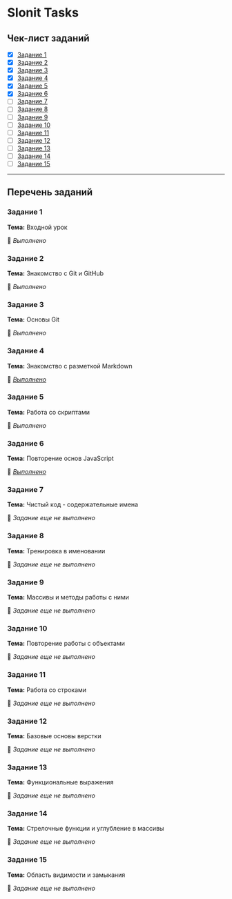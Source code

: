 # Slonit Tasks

## Чек-лист заданий

- [x] [Задание 1](#task1)
- [x] [Задание 2](#task2)
- [x] [Задание 3](#task3)
- [x] [Задание 4](#task4)
- [x] [Задание 5](#task5)
- [x] [Задание 6](#task6)
- [ ] [Задание 7](#task7)
- [ ] [Задание 8](#task8)
- [ ] [Задание 9](#task9)
- [ ] [Задание 10](#task10)
- [ ] [Задание 11](#task11)
- [ ] [Задание 12](#task12)
- [ ] [Задание 13](#task13)
- [ ] [Задание 14](#task14)
- [ ] [Задание 15](#task15)

---

## Перечень заданий

### <a id="task1">Задание 1</a>

**Тема:** Входной урок

🔗 _Выполнено_

### <a id="task1">Задание 2</a>

**Тема:** Знакомство с Git и GitHub

🔗 _Выполнено_

### <a id="task1">Задание 3</a>

**Тема:** Основы Git

🔗 _Выполнено_

### <a id="task1">Задание 4</a>

**Тема:** Знакомство с разметкой Markdown

🔗 [_Выполнено_](https://github.com/MusiJVR/slonit_tasks/blob/main/task4/git_course.md)

### <a id="task1">Задание 5</a>

**Тема:** Работа со скриптами

🔗 _Выполнено_

### <a id="task1">Задание 6</a>

**Тема:** Повторение основ JavaScript

🔗 [_Выполнено_](https://github.com/MusiJVR/slonit_tasks/blob/main/task6/script.js)

### <a id="task1">Задание 7</a>

**Тема:** Чистый код - содержательные имена

🔗 _Задание еще не выполнено_

### <a id="task1">Задание 8</a>

**Тема:** Тренировка в именовании

🔗 _Задание еще не выполнено_

### <a id="task1">Задание 9</a>

**Тема:** Массивы и методы работы с ними

🔗 _Задание еще не выполнено_

### <a id="task1">Задание 10</a>

**Тема:** Повторение работы с объектами

🔗 _Задание еще не выполнено_

### <a id="task1">Задание 11</a>

**Тема:** Работа со строками

🔗 _Задание еще не выполнено_

### <a id="task1">Задание 12</a>

**Тема:** Базовые основы верстки

🔗 _Задание еще не выполнено_

### <a id="task1">Задание 13</a>

**Тема:** Функциональные выражения

🔗 _Задание еще не выполнено_

### <a id="task1">Задание 14</a>

**Тема:** Стрелочные функции и углубление в массивы

🔗 _Задание еще не выполнено_

### <a id="task1">Задание 15</a>

**Тема:** Область видимости и замыкания

🔗 _Задание еще не выполнено_

